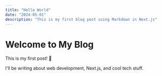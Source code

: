 ```yaml
---
title: "Hello World"
date: "2024-05-01"
description: "This is my first blog post using Markdown in Next.js"
---
```


# Welcome to My Blog

This is my first post! 🚀

I'll be writing about web development, Next.js, and cool tech stuff.
